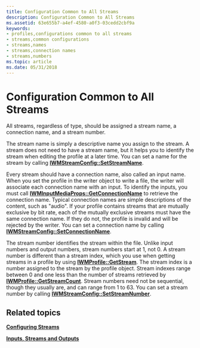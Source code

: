 ```yaml
---
title: Configuration Common to All Streams
description: Configuration Common to All Streams
ms.assetid: 63e655b7-a4ef-4580-a0f3-03cedd2cbf9a
keywords:
- profiles,configurations common to all streams
- streams,common configurations
- streams,names
- streams,connection names
- streams,numbers
ms.topic: article
ms.date: 05/31/2018
---
```


# Configuration Common to All Streams

All streams, regardless of type, should be assigned a stream name, a connection name, and a stream number.

The stream name is simply a descriptive name you assign to the stream. A stream does not need to have a stream name, but it helps you to identify the stream when editing the profile at a later time. You can set a name for the stream by calling [**IWMStreamConfig::SetStreamName**](/previous-versions/windows/desktop/api/Wmsdkidl/nf-wmsdkidl-iwmstreamconfig-setstreamname).

Every stream should have a connection name, also called an input name. When you set the profile in the writer object to write a file, the writer will associate each connection name with an input. To identify the inputs, you must call [**IWMInputMediaProps::GetConnectionName**](/previous-versions/windows/desktop/api/Wmsdkidl/nf-wmsdkidl-iwminputmediaprops-getconnectionname) to retrieve the connection name. Typical connection names are simple descriptions of the content, such as "audio". If your profile contains streams that are mutually exclusive by bit rate, each of the mutually exclusive streams must have the same connection name. If they do not, the profile is invalid and will be rejected by the writer. You can set a connection name by calling [**IWMStreamConfig::SetConnectionName**](/previous-versions/windows/desktop/api/Wmsdkidl/nf-wmsdkidl-iwmstreamconfig-setconnectionname).

The stream number identifies the stream within the file. Unlike input numbers and output numbers, stream numbers start at 1, not 0. A stream number is different than a stream index, which you use when getting streams in a profile by using [**IWMProfile::GetStream**](/previous-versions/windows/desktop/api/Wmsdkidl/nf-wmsdkidl-iwmprofile-getstream). The stream index is a number assigned to the stream by the profile object. Stream indexes range between 0 and one less than the number of streams retrieved by [**IWMProfile::GetStreamCount**](/previous-versions/previous-versions/windows/desktop/api/wmsdkidl/nf-wmsdkidl-iwmprofile-getstreamcount). Stream numbers need not be sequential, though they usually are, and can range from 1 to 63. You can set a stream number by calling [**IWMStreamConfig::SetStreamNumber**](/previous-versions/windows/desktop/api/Wmsdkidl/nf-wmsdkidl-iwmstreamconfig-setstreamnumber).

## Related topics

<dl> <dt>

[**Configuring Streams**](configuring-streams.md)
</dt> <dt>

[**Inputs, Streams and Outputs**](inputs-streams-and-outputs.md)
</dt> </dl>

 

 




